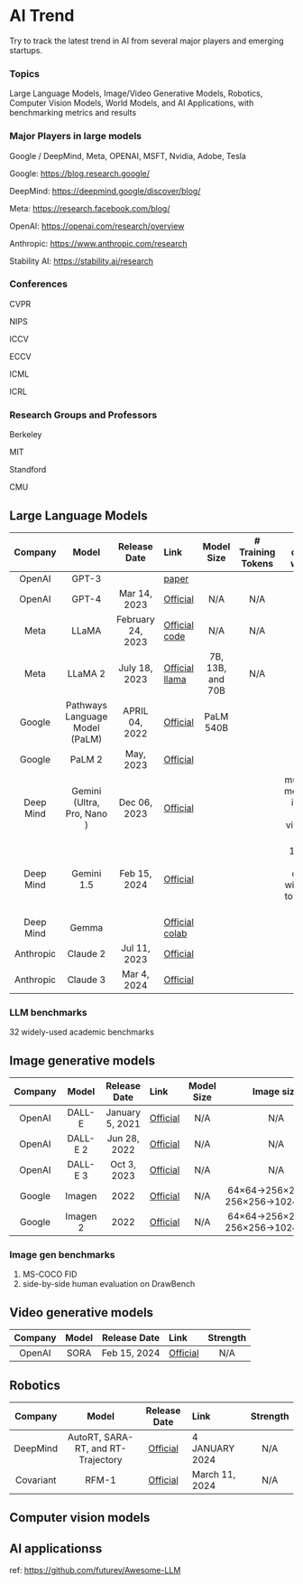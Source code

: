 # AI Trend

Try to track the latest trend in AI from several major players and emerging startups.

### Topics
Large Language Models, Image/Video Generative Models, Robotics, Computer Vision Models, World Models, and AI Applications, with benchmarking metrics and results

### Major Players in large models

Google / DeepMind, Meta, OPENAI, MSFT, Nvidia, Adobe, Tesla

Google: https://blog.research.google/

DeepMind: https://deepmind.google/discover/blog/

Meta: https://research.facebook.com/blog/

OpenAI: https://openai.com/research/overview

Anthropic: https://www.anthropic.com/research

Stability AI: https://stability.ai/research

### Conferences

CVPR

NIPS

ICCV

ECCV

ICML

ICRL

### Research Groups and Professors

Berkeley

MIT

Standford

CMU


### 




## Large Language Models
Company | Model | Release Date | Link | Model Size | # Training Tokens| token context window | Strength |
| :---------: | :-------------------: | :-------------------: | :-------------- | :---------: | :---------: | :---------: | :---------: |
| OpenAI | GPT-3 | |[paper](https://arxiv.org/abs/2005.14165) | | | | |
| OpenAI | GPT-4 | Mar 14, 2023 | [Official](https://openai.com/research/gpt-4) | N/A | N/A | N/A |
| Meta | LLaMA | February 24, 2023 | [Official](https://ai.meta.com/blog/large-language-model-llama-meta-ai/) [code](https://github.com/facebookresearch/llama/tree/main)|  N/A | N/A | N/A |
| Meta | LLaMA 2 | July 18, 2023 | [Official](https://ai.meta.com/blog/llama-2/) [llama](https://llama.meta.com/)| 7B, 13B, and 70B | N/A | N/A |
| Google | Pathways Language Model (PaLM) | APRIL 04, 2022 | [Official](https://blog.research.google/2022/04/pathways-language-model-palm-scaling-to.html?_gl=1*44hq2u*_ga*MTY0NzI0MDM1LjE3MTAxOTQ4Nzk.*_ga_KFG60X3H7K*MTcxMDE5NDg3OC4xLjEuMTcxMDE5NDkzMi4wLjAuMA..) |PaLM 540B | | |
| Google | PaLM 2 | May, 2023 | [Official](https://ai.google/discover/palm2/) | | | |
| Deep Mind | Gemini (Ultra, Pro, Nano ) | Dec 06, 2023 | [Official](https://blog.google/technology/ai/google-gemini-ai/) | | | multimodal model:text, images, audio, video, and code|
| Deep Mind | Gemini 1.5 | Feb 15, 2024| [Official](https://blog.google/technology/ai/google-gemini-next-generation-model-february-2024/?utm_source=gdm&utm_medium=referral&utm_campaign=gemini24) | | | 128,000 token context window up to 1 million tokens| [Mixture of Experts](https://arxiv.org/abs/1701.06538) |
| Deep Mind | Gemma | | [Official](https://blog.google/technology/developers/gemma-open-models/) [colab](https://ai.google.dev/gemma/docs/get_started) | | |
| Anthropic | Claude 2 | Jul 11, 2023 | [Official](https://www.anthropic.com/news/claude-2) |
| Anthropic | Claude 3 | Mar 4, 2024 | [Official](https://www.anthropic.com/news/claude-3-family) | | |

### LLM benchmarks

32 widely-used academic benchmarks 

## Image generative models

Company | Model | Release Date | Link | Model Size | Image size | Strength |
| :-----: | :---------------: | :--------------: | :-------------- | :---------: | :---------: | :---------: |
| OpenAI | DALL-E | January 5, 2021 | [Official](https://openai.com/research/dall-e) | N/A | N/A |
| OpenAI | DALL-E 2 | Jun 28, 2022 | [Official](https://openai.com/research/dall-e-2-pre-training-mitigations) | N/A | N/A |
| OpenAI | DALL-E 3 | Oct 3, 2023 | [Official](https://openai.com/research/dall-e-3-system-card) | N/A | N/A |
| Google | Imagen | 2022 | [Official](https://imagen.research.google/) | N/A | 64×64→256×256 and 256×256→1024×1024 | N/A |
| Google | Imagen 2 | 2022 | [Official](https://imagen.research.google/) | N/A | 64×64→256×256 and 256×256→1024×1024 | N/A |


### Image gen benchmarks
1. MS-COCO FID 
2. side-by-side human evaluation on DrawBench

## Video generative models
Company | Model | Release Date | Link | Strength |
| :-----: | :------------: | :-----------: | :----------- | :---------: |
| OpenAI | SORA | Feb 15, 2024 | [Official](https://openai.com/research/video-generation-models-as-world-simulators) | N/A |

## Robotics 

Company | Model | Release Date  | Link |  Strength |
| :-----: | :------------: | :-----------: | :----------- | :---------: |
| DeepMind |  AutoRT, SARA-RT, and RT-Trajectory | [Official](https://deepmind.google/discover/blog/shaping-the-future-of-advanced-robotics/) | 4 JANUARY 2024 | N/A |
| Covariant | RFM-1 | [Official](https://covariant.ai/insights/introducing-rfm-1-giving-robots-human-like-reasoning-capabilities/) | March 11, 2024 | N/A |


## Computer vision models


## AI applicationss


ref: https://github.com/futurev/Awesome-LLM

